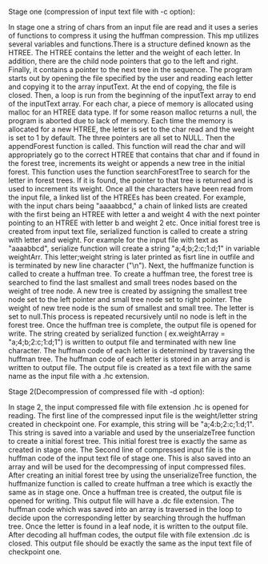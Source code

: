  Stage one (compression of input text file with -c option):
 
 In stage one a string of chars from an input file are read and it
uses a series of functions to compress it using the huffman compression. This mp
utilizes several variables and functions.There is a  structure defined
known as the HTREE. The HTREE contains the letter and the weight of each letter.
In addition, there are the child node pointers that go to the left and right.
Finally, it contains a  pointer to the next tree in the sequence.
The program starts out by opening the file specified by the user and reading
each letter and copying it to the array inputText. At the end of copying,
the file is closed. Then, a loop is run from the beginning of the inputText
array to end of the inputText array. For each char, a piece of memory is
allocated using malloc for an HTREE data type. If for some reason malloc
returns a null, the program is aborted due to lack of memory. Each time the
memory is allocated for a new HTREE, the letter is set to the char read and
the weight is set to 1 by default. The three pointers are all set to NULL. Then
the appendForest function is called. This function will read the char and
will appropriately go to the correct HTREE that contains that char and
if found in the forest tree, increments its weight or appends a new
tree in the initial forest. This function uses the function searchForestTree
to search for the letter in forest trees. If it is found, the pointer to that
tree is returned and is used to increment its weight. Once all the characters
have been read from the input file, a linked list of the HTREEs has been
created. For example, with the input chars being "aaaabbcd," a chain of linked
lists are created with the first being an HTREE with letter a and weight 4 with
the next pointer pointing to an HTREE with letter b and weight 2 etc. Once initial
forest tree is created from input text file, serialized function is called to
create a string with letter and weight. For example for the input file with text
as "aaaabbcd", serialize function will create a string "a;4;b;2:c;1:d;1" in
variable weightArr.  This letter;weight string is later printed as fisrt line
in outfile and is terminated by new line character ("\n"). Next, the huffmanize
function is called to create a huffman tree. To create a huffman tree, the
forest tree is searched to find the last smallest and small trees nodes
based on the weight of tree node. A new tree is created by assigning the smallest
tree node set to the left pointer and small tree node set to right pointer. The
weight of new tree node is the sum of smallest and small tree. The letter is set
to null.This process is repeated recursively until no node is left in the forest
tree. Once the huffman tree is complete, the output file is opened for write.
The string created by serialized function ( ex.weightArray = "a;4;b;2:c;1:d;1") is
written to output file and terminated with new line character. The huffman code
of each letter is determined by traversing the huffman tree. The huffman code
of each letter is stored in an array and is written to output file. The output file is
created as a text file with the same name as the input file with a .hc
extension.

Stage 2(Decompression of compressed file with -d option):

In stage 2, the input compressed file with file extension .hc is opened for reading.
The first line of the compressed input file is the weight/letter string created in checkpoint
one. For example, this string will be "a;4:b;2:c;1:d;1".  This string is saved into a variable
and used  by the unserialzeTree function to create a initial forest tree. This initial forest
tree is exactly the same as created in stage one. The Second line of compressed input file is
the huffman code of the input text file of stage one. This is also saved into an array and will
be used for the decompressing of input compressed files. After creating an initial forest tree
by using the unserializeTree function, the huffmanize function is called to create huffman a tree
which is exactly the same as in stage one. Once a huffman tree is created, the output file is
opened for writing. This output file will have a .dc file extension. The huffman code which was
saved into an array is traversed in the loop to decide upon the corresponding letter by searching
through the huffman tree. Once the letter is found in a leaf node, it is written to the output
file. After decoding all huffman codes, the output file with file extension .dc is closed. This
output file should be exactly the same as the input text file of checkpoint one.
